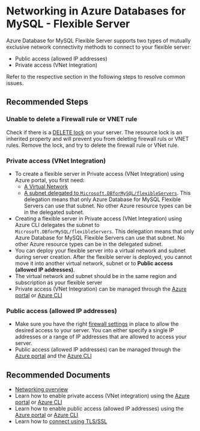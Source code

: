 <properties
  pagetitle="Networking in Azure Databases for MySQL - Flexible Server&#xD;"
  description="Networking in Azure Databases for MySQL - Flexible Server"
  service="microsoft.dbformysql"
  resource="flexibleservers"
  ms.author="ambhatna,sumuth"
  selfhelptype="Generic"
  supporttopicids="32747628"
  resourcetags="servers,databases"
  productpesids="17344"
  cloudenvironments="public,fairfax,usnat,ussec"
  articleid="f9cb4c29-6c2e-4155-9943-05b00171e589"
  ownershipid="AzureData_AzureDatabaseforMySQL" />
# Networking in Azure Databases for MySQL - Flexible Server

Azure Database for MySQL Flexible Server supports two types of mutually exclusive network connectivity methods to connect to your flexible server:

* Public access (allowed IP addresses)
* Private access (VNet Integration)

Refer to the respective section in the following steps to resolve common issues.

## **Recommended Steps**

### Unable to delete a Firewall rule or VNET rule 

Check if there is a [DELETE lock](https://docs.microsoft.com/azure/azure-resource-manager/management/lock-resources#managed-applications-and-locks) on your server. The resource lock is an inherited property and will prevent you from deleting firewall ruls or VNET rules. Remove the lock, and try to delete the firewall rule or VNet rule. 

### Private access (VNet Integration)

* To create a flexible server in Private access (VNet Integration) using Azure portal, you first need:
  * [A Virtual Network](https://docs.microsoft.com/azure/virtual-network/quick-create-portal#create-a-virtual-network)
  * [A subnet delegated to `Microsoft.DBforMySQL/flexibleServers`](https://docs.microsoft.com/azure/virtual-network/manage-subnet-delegation#delegate-a-subnet-to-an-azure-service). This delegation means that only Azure Database for MySQL Flexible Servers can use that subnet. No other Azure resource types can be in the delegated subnet.
* Creating a flexible server in Private access (VNet Integration) using Azure CLI delegates the subnet to `Microsoft.DBforMySQL/flexibleServers`. This delegation means that only Azure Database for MySQL Flexible Servers can use that subnet. No other Azure resource types can be in the delegated subnet.
* You can deploy your flexible server into a virtual network and subnet during server creation. After the flexible server is deployed, you cannot move it into another virtual network, subnet or to **Public access (allowed IP addresses)**.
* The virtual network and subnet should be in the same region and subscription as your flexible server
* Private access (VNet Integration) can be managed through the [Azure portal](https://docs.microsoft.com/azure/mysql/flexible-server/how-to-manage-virtual-network-portal) or [Azure CLI](https://docs.microsoft.com/azure/mysql/flexible-server/how-to-manage-virtual-network-cli)

### Public access (allowed IP addresses)

* Make sure you have the right [firewall settings](https://docs.microsoft.com/azure/mysql/flexible-server/concepts-networking#firewall-rules) in place to allow the desired access to your server. You can either specify a single IP addresses or a range of IP addresses that are allowed to access your server.
* Public access (allowed IP addresses) can be managed through the [Azure portal](https://docs.microsoft.com/azure/mysql/flexible-server/how-to-manage-firewall-portal) and the [Azure CLI](https://docs.microsoft.com/azure/mysql/flexible-server/how-to-manage-firewall-cli)

## **Recommended Documents**

* [Networking overview](https://docs.microsoft.com/azure/mysql/flexible-server/concepts-networking)
* Learn how to enable private access (VNet integration) using the [Azure portal](https://docs.microsoft.com/azure/mysql/flexible-server/how-to-manage-virtual-network-portal) or [Azure CLI](https://docs.microsoft.com/azure/mysql/flexible-server/how-to-manage-virtual-network-cli)
* Learn how to enable public access (allowed IP addresses) using the [Azure portal](https://docs.microsoft.com/azure/mysql/flexible-server/how-to-manage-firewall-portal) or [Azure CLI](https://docs.microsoft.com/azure/mysql/flexible-server/how-to-manage-firewall-cli)
* Learn how to [connect using TLS/SSL](https://docs.microsoft.com/azure/mysql/flexible-server/how-to-connect-tls-ssl)
